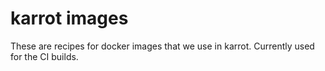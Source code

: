 # karrot images

These are recipes for docker images that we use in karrot.
Currently used for the CI builds.
